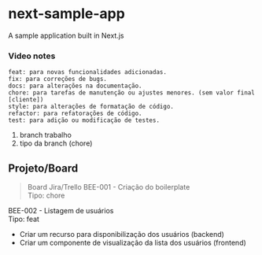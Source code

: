 # next-sample-app

A sample application built in Next.js

### Video notes

```
feat: para novas funcionalidades adicionadas.
fix: para correções de bugs.
docs: para alterações na documentação.
chore: para tarefas de manutenção ou ajustes menores. (sem valor final [cliente])
style: para alterações de formatação de código.
refactor: para refatorações de código.
test: para adição ou modificação de testes.
```

1. branch trabalho
2. tipo da branch (chore)

## Projeto/Board

> Board Jira/Trello
> BEE-001 - Criação do boilerplate  
> Tipo: chore

BEE-002 - Listagem de usuários  
Tipo: feat

- Criar um recurso para disponibilização dos usuários (backend)
- Criar um componente de visualização da lista dos usuários (frontend)
